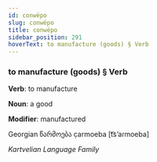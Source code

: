 ```yaml
---
id: conwëpo
slug: conwëpo
title: conwëpo
sidebar_position: 291
hoverText: to manufacture (goods) § Verb
---
```


### to manufacture (goods) § Verb

**Verb**: to manufacture

**Noun**: a good

**Modifier**: manufactured

Georgian წარმოება c̣armoeba [t͡sʼaɾmoeba]

*Kartvelian Language Family*